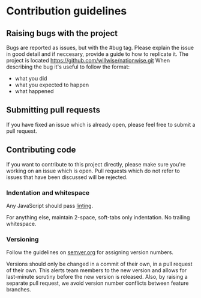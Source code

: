# Contribution guidelines

## Raising bugs with the project

Bugs are reported as issues, but with the #bug tag. Please explain the issue in good detail and if neccesary, provide a guide to how to replicate it. The project is located https://github.com/willwise/nationwise.git
When describing the bug it's useful to follow the format:

- what you did
- what you expected to happen
- what happened

## Submitting pull requests

If you have fixed an issue which is already open, please feel free to submit a pull request.

## Contributing code

If you want to contribute to this project directly, please make sure you're working on an issue which is open. Pull requests which do not refer to issues that have been discussed will be rejected.

### Indentation and whitespace

Any JavaScript should pass [linting](docs/linting.md).

For anything else, maintain 2-space, soft-tabs only indentation. No trailing whitespace.

### Versioning

Follow the guidelines on [semver.org](http://semver.org/) for assigning version
numbers.

Versions should only be changed in a commit of their own, in a pull request of
their own. This alerts team members to the new version and allows for
last-minute scrutiny before the new version is released. Also, by raising a
separate pull request, we avoid version number conflicts between feature
branches.